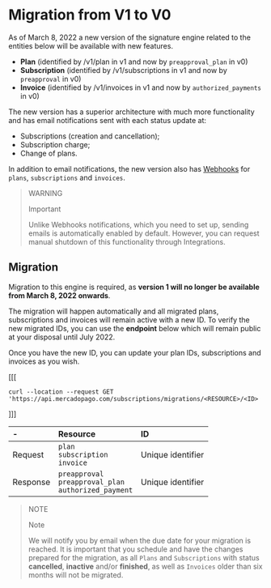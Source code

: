# Migration from V1 to V0

As of March 8, 2022 a new version of the signature engine related to the entities below will be available with new features.

* **Plan** (identified by /v1/plan in v1 and now by `preapproval_plan` in v0)
* **Subscription** (identified by /v1/subscriptions in v1 and now by `preapproval` in v0)
* **Invoice** (identified by /v1/invoices in v1 and now by `authorized_payments` in v0)

The new version has a superior architecture with much more functionality and has email notifications sent with each status update at:

* Subscriptions (creation and cancellation);
* Subscription charge;
* Change of plans.

In addition to email notifications, the new version also has [Webhooks](https://www.mercadopago[FAKER][URL][DOMAIN]/developers/en/guides/notifications/webhooks) for `plans`, `subscriptions` and `invoices`.

> WARNING
>
> Important
>
> Unlike Webhooks notifications, which you need to set up, sending emails is automatically enabled by default. However, you can request manual shutdown of this functionality through Integrations.

## Migration

Migration to this engine is required, as **version 1 will no longer be available from March 8, 2022 onwards**.

The migration will happen automatically and all migrated plans, subscriptions and invoices will remain active with a new ID. To verify the new migrated IDs, you can use the **endpoint** below which will remain public at your disposal until July 2022.

Once you have the new ID, you can update your plan IDs, subscriptions and invoices as you wish.

[[[
```curl
curl --location --request GET 'https://api.mercadopago.com/subscriptions/migrations/<RESOURCE>/<ID>
```
]]]

| - | Resource | ID |
| :--- | :--- | :--- |
| Request | `plan` <br/> `subscription` <br/>`invoice` | Unique identifier |
| Response | `preapproval` <br/> `preapproval_plan` <br/> `authorized_payment`| Unique identifier |

> NOTE
>
> Note
>
> We will notify you by email when the due date for your migration is reached. It is important that you schedule and have the changes prepared for the migration, as all `Plans` and `Subscriptions` with status **cancelled**, **inactive** and/or **finished**, as well as `Invoices` older than six months will not be migrated.